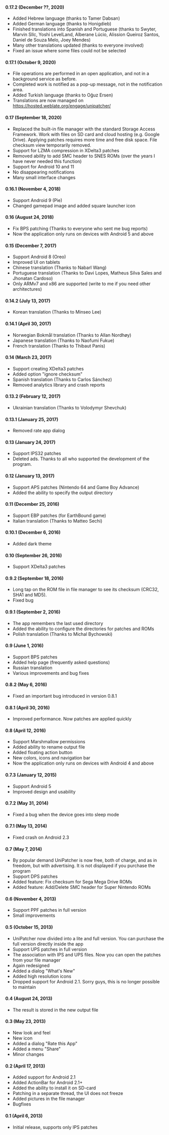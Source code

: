 #### 0.17.2 (December ??, 2020)
- Added Hebrew language (thanks to Tamer Dabsan)
- Added German language (thanks to Honigdieb)
- Finished translations into Spanish and Portuguese (thanks to Swyter, Marvin SIlc, Yoshi LevelLand, Alberane Lúcio, Alission Queiroz Santos, Daniel de Souza Melo, Joey Mendes)
- Many other translations updated (thanks to everyone involved)
- Fixed an issue where some files could not be selected

#### 0.17.1 (October 9, 2020)
- File operations are performed in an open application, and not in a background service as before.
- Completed work is notified as a pop-up message, not in the notification area.
- Added Turkish language (thanks to Oğuz Ersen)
- Translations are now managed on https://hosted.weblate.org/engage/unipatcher/

#### 0.17 (September 18, 2020)
- Replaced the built-in file manager with the standard Storage Access Framework. Work with files on SD card and cloud hosting (e.g. Google Drive). Applying patches requires more time and free disk space. File checksum view temporarily removed.
- Support for LZMA compression in XDelta3 patches
- Removed ability to add SMC header to SNES ROMs (over the years I have never needed this function)
- Support for Android 10 and 11
- No disappearing notifications
- Many small interface changes

#### 0.16.1 (November 4, 2018)
- Support Android 9 (Pie)
- Changed gamepad image and added square launcher icon

#### 0.16 (August 24, 2018)
- Fix BPS patching (Thanks to everyone who sent me bug reports)
- Now the application only runs on devices with Android 5 and above

#### 0.15 (December 7, 2017)
- Support Android 8 (Oreo)
- Improved UI on tablets
- Chinese translation (Thanks to Nabarl Wang)
- Portuguese translation (Thanks to Davi Lopes, Matheus Silva Sales and Jhonatan Cardoso)
- Only ARMv7 and x86 are supported (write to me if you need other architectures)

#### 0.14.2 (July 13, 2017)
- Korean translation (Thanks to Minseo Lee)

#### 0.14.1 (April 30, 2017)
- Norwegian Bokmål translation (Thanks to Allan Nordhøy)
- Japanese translation (Thanks to Naofumi Fukue)
- French translation (Thanks to Thibaut Panis)

#### 0.14 (March 23, 2017)

- Support creating XDelta3 patches
- Added option "ignore checksum"
- Spanish translation (Thanks to Carlos Sánchez)
- Removed analytics library and crash reports

#### 0.13.2 (February 12, 2017)

- Ukrainian translation (Thanks to Volodymyr Shevchuk)

#### 0.13.1 (January 25, 2017)

- Removed rate app dialog

#### 0.13 (January 24, 2017)

- Support IPS32 patches
- Deleted ads. Thanks to all who supported the development of the program.

#### 0.12 (January 13, 2017)

- Support APS patches (Nintendo 64 and Game Boy Advance)
- Added the ability to specify the output directory

#### 0.11 (December 25, 2016)

- Support EBP patches (for EarthBound game)
- Italian translation (Thanks to Matteo Sechi)

#### 0.10.1 (December 6, 2016)

- Added dark theme

#### 0.10 (September 26, 2016)

- Support XDelta3 patches

#### 0.9.2 (September 18, 2016)

- Long tap on the ROM file in file manager to see its checksum (CRC32, SHA1 and MD5).
- Fixed bug

#### 0.9.1 (September 2, 2016)

- The app remembers the last used directory
- Added the ability to configure the directories for patches and ROMs
- Polish translation (Thanks to Michal Bychowski)

#### 0.9 (June 1, 2016)

- Support BPS patches
- Added help page (frequently asked questions)
- Russian translation
- Various improvements and bug fixes

#### 0.8.2 (May 6, 2016)

- Fixed an important bug introduced in version 0.8.1

#### 0.8.1 (April 30, 2016)

- Improved performance. Now patches are applied quickly

#### 0.8 (April 12, 2016)

- Support Marshmallow permissions
- Added ability to rename output file
- Added floating action button
- New colors, icons and navigation bar
- Now the application only runs on devices with Android 4 and above

#### 0.7.3 (January 12, 2015)

- Support Android 5
- Improved design and usability

#### 0.7.2 (May 31, 2014)

- Fixed a bug when the device goes into sleep mode

#### 0.7.1 (May 13, 2014)

- Fixed crash on Android 2.3

#### 0.7 (May 7, 2014)

- By popular demand UniPatcher is now free, both of charge, and as in freedom, but with advertising. It is not displayed if you purchase the program
- Support DPS patches
- Added feature: Fix checksum for Sega Mega Drive ROMs
- Added feature: Add/Delete SMC header for Super Nintendo ROMs

#### 0.6 (November 4, 2013)

- Support PPF patches in full version
- Small improvements

#### 0.5 (October 15, 2013)

- UniPatcher now divided into a lite and full version. You can purchase the full version directly inside the app
- Support UPS patches in full version
- The association with IPS and UPS files. Now you can open the patches from your file manager
- Again redesigned
- Added a dialog "What's New"
- Added high resolution icons
- Dropped support for Android 2.1. Sorry guys, this is no longer possible to maintain

#### 0.4 (August 24, 2013)

- The result is stored in the new output file

#### 0.3 (May 23, 2013)

- New look and feel
- New icon
- Added a dialog "Rate this App"
- Added a menu "Share"
- Minor changes

#### 0.2 (April 17, 2013)

- Added support for Android 2.1
- Added ActionBar for Android 2.1+
- Added the ability to install it on SD-card
- Patching in a separate thread, the UI does not freeze
- Added pictures in the file manager
- Bugfixes

#### 0.1 (April 6, 2013)

- Initial release, supports only IPS patches
